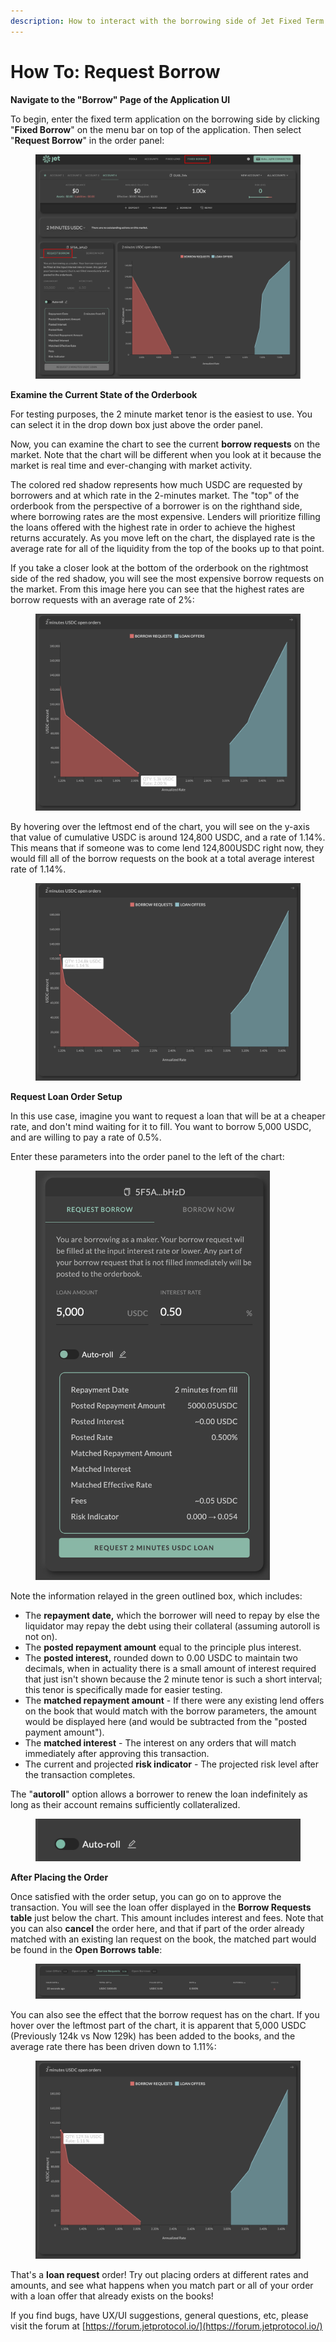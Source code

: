 ```yaml
---
description: How to interact with the borrowing side of Jet Fixed Term
---
```


# How To: Request Borrow

**Navigate to the "Borrow" Page of the Application UI**

To begin, enter the fixed term application on the borrowing side by clicking "**Fixed Borrow**" on the menu bar on top of the application. Then select "**Request Borrow**" in the order panel:

<figure><img src="../../../.gitbook/assets/Copia de Untitled (1) 2.png" alt=""><figcaption></figcaption></figure>

**Examine the Current State of the Orderbook**

For testing purposes, the 2 minute market tenor is the easiest to use. You can select it in the drop down box just above the order panel.

Now, you can examine the chart to see the current **borrow requests** on the market. Note that the chart will be different when you look at it because the market is real time and ever-changing with market activity.

The colored red shadow represents how much USDC are requested by borrowers and at which rate in the 2-minutes market. The "top" of the orderbook from the perspective of a borrower is on the righthand side, where borrowing rates are the most expensive. Lenders will prioritize filling the loans offered with the highest rate in order to achieve the highest returns accurately. As you move left on the chart, the displayed rate is the average rate for all of the liquidity from the top of the books up to that point.

If you take a closer look at the bottom of the orderbook on the rightmost side of the red shadow, you will see the most expensive borrow requests on the market. From this image here you can see that the highest rates are borrow requests with an average rate of 2%:

<figure><img src="../../../.gitbook/assets/Captura de pantalla 2023-07-05 a la(s) 14.27.54.png" alt="" width="563"><figcaption></figcaption></figure>

By hovering over the leftmost end of the chart, you will see on the y-axis that value of cumulative USDC is around 124,800 USDC, and a rate of 1.14%. This means that if someone was to come lend 124,800USDC right now, they would fill all of the borrow requests on the book at a total average interest rate of 1.14%.

<figure><img src="../../../.gitbook/assets/Captura de pantalla 2023-07-05 a la(s) 14.32.10.png" alt="" width="563"><figcaption></figcaption></figure>

**Request Loan Order Setup**

In this use case, imagine you want to request a loan that will be at a cheaper rate, and don't mind waiting for it to fill. You want to borrow 5,000 USDC, and are willing to pay a rate of 0.5%.

Enter these parameters into the order panel to the left of the chart:

<figure><img src="../../../.gitbook/assets/Captura de pantalla 2023-07-05 a la(s) 16.36.11.png" alt="" width="375"><figcaption></figcaption></figure>

Note the information relayed in the green outlined box, which includes:

* The **repayment date,** which the borrower will need to repay by else the liquidator may repay the debt using their collateral (assuming autoroll is not on).
* The **posted repayment amount** equal to the principle plus interest.
* The **posted interest,** rounded down to 0.00 USDC to maintain two decimals, when in actuality there is a small amount of interest required that just isn't shown because the 2 minute tenor is such a short interval; this tenor is specifically made for easier testing.
* The **matched repayment amount** - If there were any existing lend offers on the book that would match with the borrow parameters, the amount would be displayed here (and would be subtracted from the "posted payment amount").
* The **matched interest** - The interest on any orders that will match immediately after approving this transaction.
* The current and projected **risk indicator** - The projected risk level after the transaction completes.&#x20;

The "**autoroll**" option allows a borrower to renew the loan indefinitely as long as their account remains sufficiently collateralized.

<figure><img src="../../../.gitbook/assets/image (7).png" alt=""><figcaption></figcaption></figure>

**After Placing the Order**

Once satisfied with the order setup, you can go on to approve the transaction. You will see the loan offer displayed in the **Borrow Requests** **table** just below the chart. This amount includes interest and fees. Note that you can also **cancel** the order here, and that if part of the order already matched with an existing lan request on the book, the matched part would be found in the **Open Borrows table**:

<figure><img src="../../../.gitbook/assets/Captura de pantalla 2023-07-05 a la(s) 16.46.25.png" alt=""><figcaption></figcaption></figure>

You can also see the effect that the borrow request has on the chart. If you hover over the leftmost part of the chart, it is apparent that 5,000 USDC (Previously 124k vs Now 129k) has been added to the books, and the average rate there has been driven down to 1.11%:

<figure><img src="../../../.gitbook/assets/Captura de pantalla 2023-07-05 a la(s) 16.49.30.png" alt="" width="563"><figcaption></figcaption></figure>

That's a **loan request** order! Try out placing orders at different rates and amounts, and see what happens when you match part or all of your order with a loan offer that already exists on the books!&#x20;

If you find bugs, have UX/UI suggestions, general questions, etc, please visit the forum at [https://forum.jetprotocol.io/](https://forum.jetprotocol.io/)
